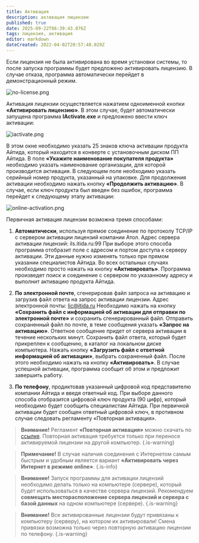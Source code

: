 ```yaml
---
title: Активация
description: активация лицензии
published: true
date: 2025-09-22T06:39:43.076Z
tags: лицензия, активация
editor: markdown
dateCreated: 2022-04-02T20:57:40.029Z
---
```


Если лицензия не была активирована во время установки системы, то после запуска программы будет предложено активировать лицензию. В случае отказа, программа автоматически перейдет в демонстрационный режим.

![no-license.png](/images/quick-start/no-license.png)

Активация лицензии осуществляется нажатием одноименной кнопки **«Активировать лицензию»**. В этом случае, будет автоматически запущена программа **IActivate.exe** и предложено ввести ключ активации:

![iactivate.png](/images/quick-start/iactivate.png)

В этом окне необходимо указать 25 знаков ключа активации продукта Айтида, который находится в конверте с установочным диском ПП Айтида. В поле **«Укажите наименование покупателя продукта»** необходимо указать наименование организации, для которой производится активация. В следующем поле необходимо указать серийный номер продукта, указанный на упаковке. Для продолжения активации необходимо нажать кнопку **«Продолжить активацию»**. В случае, если ключ продукта был введен без ошибок, программа перейдет к следующему этапу активации:

![online-activation.png](/images/quick-start/online-activation.png)


Первичная активация лицензии возможна тремя способами:
1. **Автоматически**, используя прямое соединение по протоколу TCP/IP с сервером активации лицензий компании Атол. Адрес сервера активации лицензий: ils.itida.ru:99
При выборе этого способа программа отобразит поле с адресом и портом доступа к серверу активации. Эти данные нужно изменять только при прямом указании специалистов Айтида. Во всех остальных случаях необходимо просто нажать на кнопку **«Активировать»**. Программа произведет поиск и соединение с сервером по указанному адресу и выполнит активацию продукта Айтида.

2. **По электронной почте**, сгенерировав файл запроса на активацию и загрузив файл ответа на запрос активации лицензии. Адрес электронной почты: lic@itida.ru
Необходимо нажать на кнопку **«Сохранить файл с информацией об активации для отправки по электронной почте»** и сохранить сгенерированный файл. Отправить сохраненный файл по почте, в теме сообщения указать **«Запрос на активацию»**.
Ответное сообщение придет от сервера активации в течение нескольких минут. Сохранить файл ответа, который будет прикреплен к сообщению, в каталог на локальном диске компьютера. Нажать кнопку **«Загрузить файл с ответной информацией об активации»**, выбрать сохраненный файл. После этого необходимо нажать на кнопку **«Активировать»**. В случае успешной активации, программа сообщит об этом и предложит завершить работу.

3. **По телефону**, продиктовав указанный цифровой код представителю компании Айтида и введя ответный код. При выборе данного способа отобразится цифровой ключ продукта (90 цифр), который необходимо будет сообщить специалистам Айтида. При первичной активации будет сообщен ответный цифровой ключ, в противном случае следовать регламенту «Повторная активация».

> **Внимание!** Регламент **«Повторная активация»** можно скачать по [ссылке](https://itida.ru/download/docs/Regl_acliv_10012021.docx). Повторная активация требуется только при переносе активируемой лицензии на другой компьютер.
{.is-warning}

> **Примечание!** В случае наличия соединения с Интернетом самым быстрым и удобным является вариант **«Активировать через Интернет в режиме online»**.
{.is-info}

> **Внимание!** Запуск программы для активации лицензий необходимо делать только на компьютере (сервере), который будет использоваться в качестве сервера лицензий. Рекомендуем **совмещать месторасположение сервера лицензий и сервера с базой данных** на одном компьютере (сервере).
{.is-warning}

> **Внимание!** Все активированные лицензии будут привязаны к компьютеру (серверу), на котором их активировали! Смена привязки возможна только через повторную активацию лицензии по телефону.
{.is-warning}


